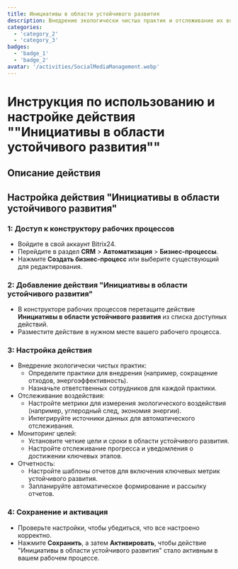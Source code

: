 ```yaml
---
title: Инициативы в области устойчивого развития
description: Внедрение экологически чистых практик и отслеживание их воздействия.
categories: 
  - 'category_2'
  - 'category_3'
badges: 
  - 'badge_1'
  - 'badge_2'
avatar: '/activities/SocialMediaManagement.webp'
---
```


# Инструкция по использованию и настройке действия ""Инициативы в области устойчивого развития""

## Описание действия

## **Настройка действия "Инициативы в области устойчивого развития"**

### 1: Доступ к конструктору рабочих процессов
- Войдите в свой аккаунт Bitrix24.
- Перейдите в раздел **CRM** > **Автоматизация** > **Бизнес-процессы**.
- Нажмите **Создать бизнес-процесс** или выберите существующий для редактирования.

### 2: Добавление действия "Инициативы в области устойчивого развития"
- В конструкторе рабочих процессов перетащите действие **Инициативы в области устойчивого развития** из списка доступных действий.
- Разместите действие в нужном месте вашего рабочего процесса.

### 3: Настройка действия
- Внедрение экологически чистых практик:
  - Определите практики для внедрения (например, сокращение отходов, энергоэффективность).
  - Назначьте ответственных сотрудников для каждой практики.
- Отслеживание воздействия:
  - Настройте метрики для измерения экологического воздействия (например, углеродный след, экономия энергии).
  - Интегрируйте источники данных для автоматического отслеживания.
- Мониторинг целей:
  - Установите четкие цели и сроки в области устойчивого развития.
  - Настройте отслеживание прогресса и уведомления о достижении ключевых этапов.
- Отчетность:
  - Настройте шаблоны отчетов для включения ключевых метрик устойчивого развития.
  - Запланируйте автоматическое формирование и рассылку отчетов.

### 4: Сохранение и активация
- Проверьте настройки, чтобы убедиться, что все настроено корректно.
- Нажмите **Сохранить**, а затем **Активировать**, чтобы действие "Инициативы в области устойчивого развития" стало активным в вашем рабочем процессе.